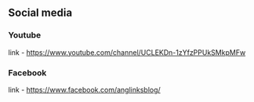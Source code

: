## Social media

### Youtube
link - https://www.youtube.com/channel/UCLEKDn-1zYfzPPUkSMkpMFw

### Facebook
link - https://www.facebook.com/anglinksblog/
